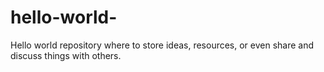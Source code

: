 # hello-world-
Hello world repository where  to store ideas, resources, or even share and discuss things with others.
